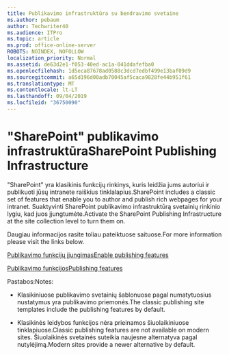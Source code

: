```yaml
---
title: Publikavimo infrastruktūra su bendravimo svetaine
ms.author: pebaum
author: Techwriter40
ms.audience: ITPro
ms.topic: article
ms.prod: office-online-server
ROBOTS: NOINDEX, NOFOLLOW
localization_priority: Normal
ms.assetid: de63d2e1-f053-40ed-ac1a-041ddafefba0
ms.openlocfilehash: 1d5eca87678ad0588c3dcd7edbf499e13baf09d9
ms.sourcegitcommit: a65d196d00adb70045af5caca9828fe44b951f61
ms.translationtype: MT
ms.contentlocale: lt-LT
ms.lasthandoff: 09/04/2019
ms.locfileid: "36750090"
---
```

# <a name="sharepoint-publishing-infrastructure"></a><span data-ttu-id="97c58-102">"SharePoint" publikavimo infrastruktūra</span><span class="sxs-lookup"><span data-stu-id="97c58-102">SharePoint Publishing Infrastructure</span></span>


<span data-ttu-id="97c58-103">"SharePoint" yra klasikinis funkcijų rinkinys, kuris leidžia jums autoriui ir publikuoti jūsų intranete raiškius tinklalapius.</span><span class="sxs-lookup"><span data-stu-id="97c58-103">SharePoint includes a classic set of features that enable you to author and publish rich webpages for your intranet.</span></span> <span data-ttu-id="97c58-104">Suaktyvinti SharePoint publikavimo infrastruktūrą svetainių rinkinio lygiu, kad juos įjungtumėte.</span><span class="sxs-lookup"><span data-stu-id="97c58-104">Activate the SharePoint Publishing Infrastructure at the site collection level to turn them on.</span></span>

<span data-ttu-id="97c58-105">Daugiau informacijos rasite toliau pateiktuose saituose.</span><span class="sxs-lookup"><span data-stu-id="97c58-105">For more information please visit the links below.</span></span>

[<span data-ttu-id="97c58-106">Publikavimo funkcijų įjungimas</span><span class="sxs-lookup"><span data-stu-id="97c58-106">Enable publishing features</span></span>](https://support.office.com/article/Enable-publishing-features-479677A6-8B33-4AC7-907D-071C1C7E4518)

[<span data-ttu-id="97c58-107">Publikavimo funkcijos</span><span class="sxs-lookup"><span data-stu-id="97c58-107">Publishing features</span></span>](https://support.office.com/article/Features-enabled-in-a-SharePoint-Online-publishing-site-3AB3810C-3C2C-4361-9D0E-0CBE666EA0B0?wt.mc_id=O365_Portal_MMaven#__toc336865553)

<span data-ttu-id="97c58-108">Pastabos:</span><span class="sxs-lookup"><span data-stu-id="97c58-108">Notes:</span></span>

- <span data-ttu-id="97c58-109">Klasikiniuose publikavimo svetainių šablonuose pagal numatytuosius nustatymus yra publikavimo priemonės.</span><span class="sxs-lookup"><span data-stu-id="97c58-109">The classic publishing site templates include the publishing features by default.</span></span>

- <span data-ttu-id="97c58-110">Klasikinės leidybos funkcijos nėra prieinamos šiuolaikiniuose tinklapiuose.</span><span class="sxs-lookup"><span data-stu-id="97c58-110">Classic publishing features are not available on modern sites.</span></span> <span data-ttu-id="97c58-111">Šiuolaikinės svetainės suteikia naujesne alternatyva pagal nutylėjimą.</span><span class="sxs-lookup"><span data-stu-id="97c58-111">Modern sites provide a newer alternative by default.</span></span>

